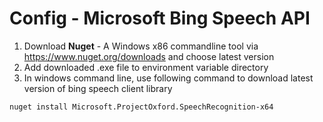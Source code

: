 # Config - Microsoft Bing Speech API
1. Download **Nuget** - A Windows x86 commandline tool via https://www.nuget.org/downloads and choose latest version
2. Add downloaded .exe file to environment variable directory
3. In windows command line, use following command to download latest version of bing speech client library
```
nuget install Microsoft.ProjectOxford.SpeechRecognition-x64
```

